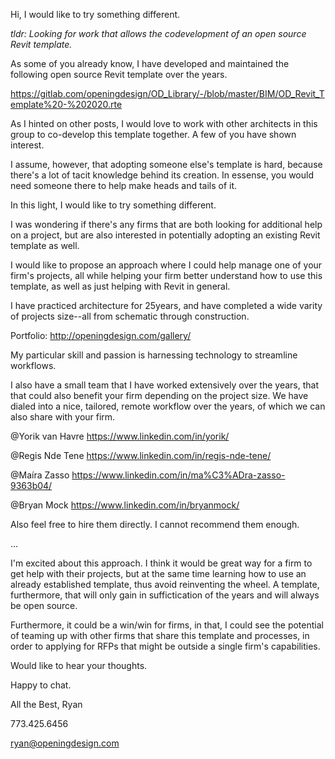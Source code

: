 Hi, I would like to try something different.

*tldr: Looking for work that allows the codevelopment of an open source Revit template.*

As some of you already know, I have developed and maintained the following open source Revit template over the years.

https://gitlab.com/openingdesign/OD_Library/-/blob/master/BIM/OD_Revit_Template%20-%202020.rte

As I hinted on other posts, I would love to work with other architects in this group to co-develop this template together.  A few of you have shown interest.

I assume, however, that adopting someone else's template is hard, because there's a lot of tacit knowledge behind its creation. In essense, you would need someone there to help make heads and tails of it.

In this light, I would like to try something different. 

I was wondering if there's any firms that are both looking for additional help on a project, but are also interested in potentially adopting an existing Revit template as well.

I would like to propose an approach where I could help manage one of your firm's projects, all while helping your firm better understand how to use this template, as well as just helping with Revit in general. 

I have practiced architecture for 25years, and have completed a wide varity of projects size--all from schematic through construction. 

Portfolio: http://openingdesign.com/gallery/

My particular skill and passion is harnessing technology to streamline workflows.

I also have a small team that I have worked extensively over the years, that that could also benefit your firm depending on the project size.  We have dialed into a nice, tailored, remote workflow over the years, of which we can also share with your firm.

@Yorik van Havre https://www.linkedin.com/in/yorik/

@Regis Nde Tene https://www.linkedin.com/in/regis-nde-tene/

@Maíra Zasso https://www.linkedin.com/in/ma%C3%ADra-zasso-9363b04/

@Bryan Mock https://www.linkedin.com/in/bryanmock/

Also feel free to hire them directly.  I cannot recommend them enough.

...

I'm excited about this approach. I think it would be great way for a firm to get help with their projects, but at the same time learning how to use an already established template, thus avoid reinventing the wheel.  A template, furthermore, that will only gain in suffictication of the years and will always be open source.

Furthermore, it could be a win/win for firms, in that, I could see the potential of teaming up with other firms that share this template and processes, in order to applying for RFPs that might be outside a single firm's capabilities. 

Would like to hear your thoughts. 

Happy to chat.

All the Best, Ryan

773.425.6456

ryan@openingdesign.com
